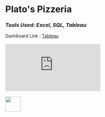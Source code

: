 # Plato's Pizzeria 
### *Tools Used: Excel, SQL, Tableau*

Dashboard Link : [Tableau]()
<br><br>
![Plato's Pizzeria Sales (1).pdf](https://github.com/ChrisF03/Portfolio-Projects/files/12009180/Plato.s.Pizzeria.Sales.1.pdf)
<br><br>
<a href="url">
   <img src="https://www.canva.com/design/DAFoRgXUtYs/Ksr2-CaPwAcXT_yLUN_uqg/edit?utm_content=DAFoRgXUtYs&utm_campaign=designshare&utm_medium=link2&utm_source=sharebutton" align="left" height="48" width="48" >
   </a>
